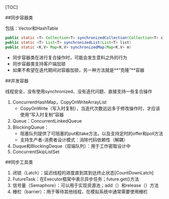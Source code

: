 [TOC]



##同步容器类

  包括：Vector和HashTable

```java
public static <T> Collection<T> synchronizedCollection(Collection<T> c)
public static <T> List<T> synchronizedList(List<T> list)
public static <K,V> Map<K,V> synchronizedMap(Map<K,V> m)
```

* 同步容器类在进行复合操作时，可能会发生意料之外的行为
* 同步容器类支持客户端加锁
* 如果不希望在迭代期间对容器加锁，另一种方法就是**“克隆”**容器

##并发容器

线程安全，没有使用synchronized、没有迭代问题、直接支持一些复合操作

1. ConcurrentHashMap，CopyOnWriteArrayList
    * CopyOnWrite（写入时复制），当迭代次数远远多于修改操作时，才应该使用“写入时复制”容器
2. Queue：ConcurrentLinkedQueue
3. BlockingQueue：
    * 阻塞队列提供了可阻塞的put和take方法，以及支持定时的offer和poll方法
    * 支持生产者-消费者设计模式：消除代码依赖性（解耦）
4. Duque和BlockingDeque（双端队列）：用于工作密取设计中
5. ConcurrentSkipListSet

##同步工具类
1. 闭锁（Latch）：延迟线程的进度直到其到达终止状态[CountDownLatch]
2. FutureTask：在Executor框架中表示异步任务；future.get()方法
3. 信号量（Semaphore）：可以用于实现资源池；add（）和release（）方法
4. 栅栏（barrier）：用于等待其他线程，在模拟系统中通常需要使用栅栏
